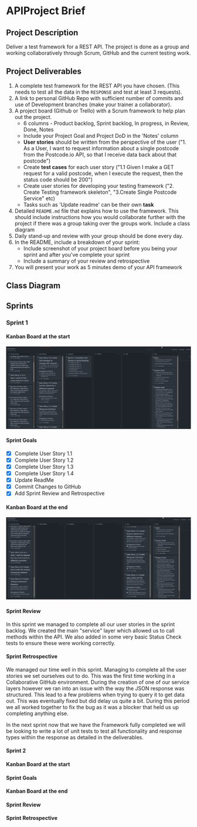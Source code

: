 # APIProject Brief



## Project Description

Deliver a test framework for a REST API. The project is done as a group and working collaboratively through Scrum, GitHub and the current testing work.



## Project Deliverables

1. A complete test framework for the REST API you have chosen. (This needs to test all the data in the `RESPONSE` and test at least 3 requests).
2. A link to personal GitHub Repo with sufficient number of commits and use of Development branches (make your trainer a collaborator).
3. A project board (Github or Trello) with a Scrum framework to help plan out the project.
   - 6 columns - Product backlog, Sprint backlog, In progress, in Review, Done, Notes
   - Include your Project Goal and Project DoD in the 'Notes' column
   - **User stories** should be written from the perspective of the user ("1. As a User, I want to request information about a single postcode from the Postcode.io API, so that I receive data back about that postcode")
   - Create **test cases** for each user story ("1.1 Given I make a GET request for a valid postcode, when I execute the request, then the status code should be 200")
   - Create user stories for developing your testing framework ("2. Create Testing framework skeleton", "3.Create Single Postcode Service" etc)
   - Tasks such as 'Update readme' can be their own **task**
4. Detailed `README.md` file that explains how to use the framework. This should include instructions how you would collaborate further with the project if there was a group taking over the groups work. Include a class diagram
5. Daily stand-up and review with your group should be done every day.
6. In the README, include a breakdown of your sprint:
   - Include screenshot of your project board before you being your sprint and after you've complete your sprint
   - Include a summary of your review and retrospective
7. You will present your work as 5 minutes demo of your API framework

## Class Diagram



## Sprints

### Sprint 1

#### Kanban Board at the start

![KanbanBoardSprint1Before](Images/KanbanBoardSprint1Before.png)

#### Sprint Goals

- [x] Complete User Story 1.1
- [x] Complete User Story 1.2
- [x] Complete User Story 1.3
- [x] Complete User Story 1.4
- [x] Update ReadMe
- [x] Commit Changes to GitHub
- [x] Add Sprint Review and Retrospective

#### Kanban Board at the end

![](Images/KanbanBoardSprint1End.png)

#### Sprint Review

In this sprint we managed to complete all our user stories in the sprint backlog. We created the main "service" layer which allowed us to call methods within the API. We also added in some very basic Status Check tests to ensure these were working correctly.

#### Sprint Retrospective

We managed our time well in this sprint. Managing to complete all the user stories we set ourselves out to do. This was the first time working in a Collaborative GitHub environment. During the creation of one of our service layers however we ran into an issue with the way the JSON response was structured. This lead to a few problems when trying to query it to get data out. This was eventually fixed but did delay us quite a bit. During this period we all worked together to fix the bug as it was a blocker that held us up completing anything else. 

In the next sprint now that we have the Framework fully completed we will be looking to write a lot of unit tests to test all functionality and response types within the response as detailed in the deliverables.

#### Sprint 2

#### Kanban Board at the start

#### Sprint Goals

#### Kanban Board at the end

#### Sprint Review

#### Sprint Retrospective
